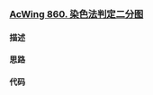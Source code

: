 ### [AcWing 860. 染色法判定二分图](https://www.acwing.com/problem/content/862/)

#### 描述


#### 思路


#### 代码